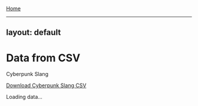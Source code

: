 <!-- C:\Users\razer\Desktop\walkerrh.github.io\SCROLLS_FOLDER\CYBERPUNK\cyberpunk_slang.md -->




[Home](/index.html)

---
layout: default
---

# Data from CSV

Cyberpunk Slang

<!-- Download link for the CSV file -->
<p><a href="/assets/Cyberpunk/cyberpunk_slang.csv" download="cyberpunk_slang">Download Cyberpunk Slang CSV</a></p>

<div id="csv-content1">Loading data...</div>

<script src="https://cdn.jsdelivr.net/npm/papaparse@5.3.0/papaparse.min.js"></script>
<script>
document.addEventListener('DOMContentLoaded', function() {
    Papa.parse("/assets/Cyberpunk/cyberpunk_slang.csv", {
        download: true,
        header: true,
        complete: function(results) {
            var data = results.data;
            var content = "<table>";
            // Adding table headers
            content += "<tr>";
            for(var key in data[0]) {
                content += "<th>" + key + "</th>";
            }
            content += "</tr>";
            // Adding table data
            for(var i = 0; i < data.length; i++) {
                content += "<tr>";
                for(var key in data[i]) {
                    content += "<td>" + data[i][key] + "</td>";
                }
                content += "</tr>";
            }
            content += "</table>";
            document.getElementById('csv-content1').innerHTML = content;
        }
    });
});
</script>


